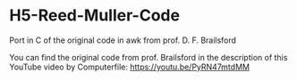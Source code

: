 # H5-Reed-Muller-Code
Port in C of the original code in awk from prof. D. F. Brailsford


You can find the original code from prof. Brailsford in the description of this YouTube video by Computerfile:
https://youtu.be/PyRN47mtdMM
